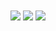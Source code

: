<img align="center" src="https://github-readme-stats.vercel.app/api?username=Kuvaev-dev&show_icons=true&include_all_commits=true&theme=radical"/>

<img align="center" src="https://github-readme-stats.vercel.app/api/top-langs/?username=Kuvaev-dev&layout=compact&theme=radical"/>

<img align="center" src="https://github-profile-trophy.vercel.app/?username=Kuvaev-dev&no-frame=true&no-bg=true&theme=radical"/>
